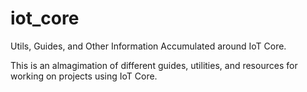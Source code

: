 # iot_core
Utils, Guides, and Other Information Accumulated around IoT Core.

This is an almagimation of different guides, utilities, and resources for working on projects using IoT Core.
